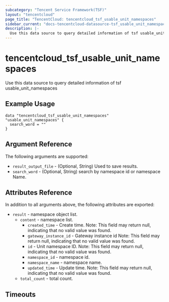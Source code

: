 ```yaml
---
subcategory: "Tencent Service Framework(TSF)"
layout: "tencentcloud"
page_title: "TencentCloud: tencentcloud_tsf_usable_unit_namespaces"
sidebar_current: "docs-tencentcloud-datasource-tsf_usable_unit_namespaces"
description: |-
  Use this data source to query detailed information of tsf usable_unit_namespaces
---
```


# tencentcloud_tsf_usable_unit_namespaces

Use this data source to query detailed information of tsf usable_unit_namespaces

## Example Usage

```hcl
data "tencentcloud_tsf_usable_unit_namespaces" "usable_unit_namespaces" {
  search_word = ""
}
```

## Argument Reference

The following arguments are supported:

* `result_output_file` - (Optional, String) Used to save results.
* `search_word` - (Optional, String) search by namespace id or namespace Name.

## Attributes Reference

In addition to all arguments above, the following attributes are exported:

* `result` - namespace object list.
  * `content` - namespace list.
    * `created_time` - Create time. Note: This field may return null, indicating that no valid value was found.
    * `gateway_instance_id` - Gateway instance id Note: This field may return null, indicating that no valid value was found.
    * `id` - Unit namespace ID. Note: This field may return null, indicating that no valid value was found.
    * `namespace_id` - namespace id.
    * `namespace_name` - namespace name.
    * `updated_time` - Update time. Note: This field may return null, indicating that no valid value was found.
  * `total_count` - total count.


## Timeouts

<no value>


